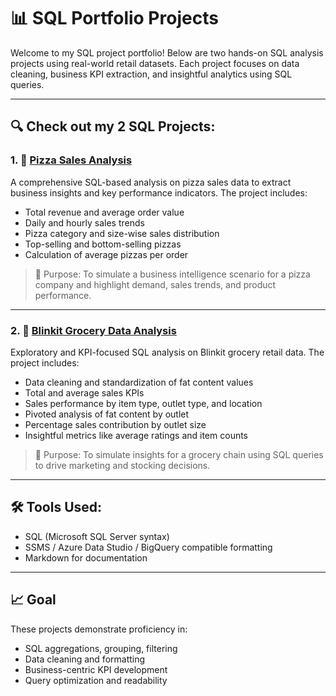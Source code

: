 # 📊 SQL Portfolio Projects

Welcome to my SQL project portfolio! Below are two hands-on SQL analysis projects using real-world retail datasets. Each project focuses on data cleaning, business KPI extraction, and insightful analytics using SQL queries.

---

## 🔍 Check out my 2 SQL Projects:

### 1. 🍕 [Pizza Sales Analysis](./pizza_sales.sql)
A comprehensive SQL-based analysis on pizza sales data to extract business insights and key performance indicators. The project includes:

- Total revenue and average order value
- Daily and hourly sales trends
- Pizza category and size-wise sales distribution
- Top-selling and bottom-selling pizzas
- Calculation of average pizzas per order

> 📌 Purpose: To simulate a business intelligence scenario for a pizza company and highlight demand, sales trends, and product performance.

---

### 2. 🛒 [Blinkit Grocery Data Analysis](./E-commerce_blinkit_data_analysis.sql)
Exploratory and KPI-focused SQL analysis on Blinkit grocery retail data. The project includes:

- Data cleaning and standardization of fat content values
- Total and average sales KPIs
- Sales performance by item type, outlet type, and location
- Pivoted analysis of fat content by outlet
- Percentage sales contribution by outlet size
- Insightful metrics like average ratings and item counts

> 📌 Purpose: To simulate insights for a grocery chain using SQL queries to drive marketing and stocking decisions.

---

## 🛠️ Tools Used:
- SQL (Microsoft SQL Server syntax)
- SSMS / Azure Data Studio / BigQuery compatible formatting
- Markdown for documentation

---

## 📈 Goal
These projects demonstrate proficiency in:
- SQL aggregations, grouping, filtering
- Data cleaning and formatting
- Business-centric KPI development
- Query optimization and readability
